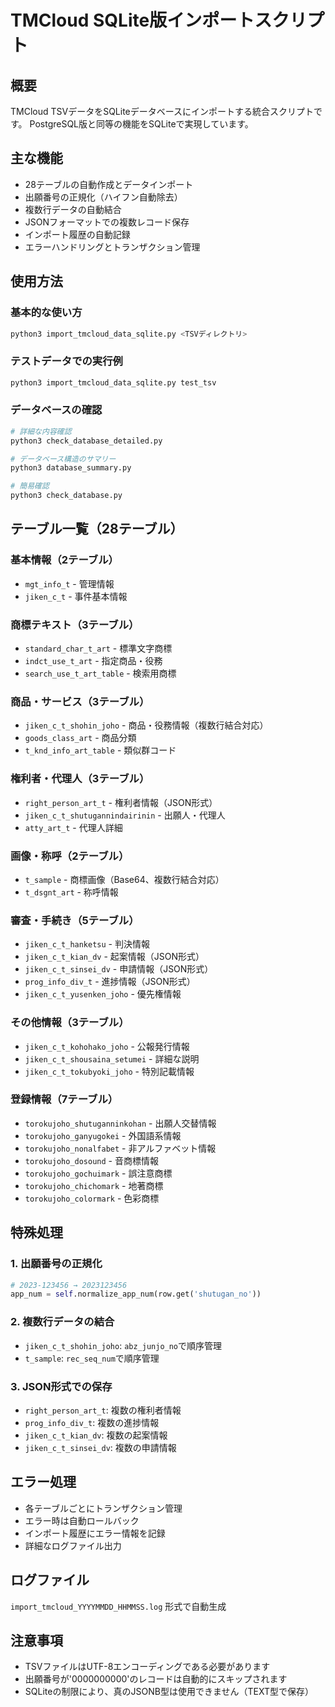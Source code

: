 # TMCloud SQLite版インポートスクリプト

## 概要
TMCloud TSVデータをSQLiteデータベースにインポートする統合スクリプトです。
PostgreSQL版と同等の機能をSQLiteで実現しています。

## 主な機能
- 28テーブルの自動作成とデータインポート
- 出願番号の正規化（ハイフン自動除去）
- 複数行データの自動結合
- JSONフォーマットでの複数レコード保存
- インポート履歴の自動記録
- エラーハンドリングとトランザクション管理

## 使用方法

### 基本的な使い方
```bash
python3 import_tmcloud_data_sqlite.py <TSVディレクトリ>
```

### テストデータでの実行例
```bash
python3 import_tmcloud_data_sqlite.py test_tsv
```

### データベースの確認
```bash
# 詳細な内容確認
python3 check_database_detailed.py

# データベース構造のサマリー
python3 database_summary.py

# 簡易確認
python3 check_database.py
```

## テーブル一覧（28テーブル）

### 基本情報（2テーブル）
- `mgt_info_t` - 管理情報
- `jiken_c_t` - 事件基本情報

### 商標テキスト（3テーブル）
- `standard_char_t_art` - 標準文字商標
- `indct_use_t_art` - 指定商品・役務
- `search_use_t_art_table` - 検索用商標

### 商品・サービス（3テーブル）
- `jiken_c_t_shohin_joho` - 商品・役務情報（複数行結合対応）
- `goods_class_art` - 商品分類
- `t_knd_info_art_table` - 類似群コード

### 権利者・代理人（3テーブル）
- `right_person_art_t` - 権利者情報（JSON形式）
- `jiken_c_t_shutugannindairinin` - 出願人・代理人
- `atty_art_t` - 代理人詳細

### 画像・称呼（2テーブル）
- `t_sample` - 商標画像（Base64、複数行結合対応）
- `t_dsgnt_art` - 称呼情報

### 審査・手続き（5テーブル）
- `jiken_c_t_hanketsu` - 判決情報
- `jiken_c_t_kian_dv` - 起案情報（JSON形式）
- `jiken_c_t_sinsei_dv` - 申請情報（JSON形式）
- `prog_info_div_t` - 進捗情報（JSON形式）
- `jiken_c_t_yusenken_joho` - 優先権情報

### その他情報（3テーブル）
- `jiken_c_t_kohohako_joho` - 公報発行情報
- `jiken_c_t_shousaina_setumei` - 詳細な説明
- `jiken_c_t_tokubyoki_joho` - 特別記載情報

### 登録情報（7テーブル）
- `torokujoho_shutuganninkohan` - 出願人交替情報
- `torokujoho_ganyugokei` - 外国語系情報
- `torokujoho_nonalfabet` - 非アルファベット情報
- `torokujoho_dosound` - 音商標情報
- `torokujoho_gochuimark` - 誤注意商標
- `torokujoho_chichomark` - 地著商標
- `torokujoho_colormark` - 色彩商標

## 特殊処理

### 1. 出願番号の正規化
```python
# 2023-123456 → 2023123456
app_num = self.normalize_app_num(row.get('shutugan_no'))
```

### 2. 複数行データの結合
- `jiken_c_t_shohin_joho`: `abz_junjo_no`で順序管理
- `t_sample`: `rec_seq_num`で順序管理

### 3. JSON形式での保存
- `right_person_art_t`: 複数の権利者情報
- `prog_info_div_t`: 複数の進捗情報
- `jiken_c_t_kian_dv`: 複数の起案情報
- `jiken_c_t_sinsei_dv`: 複数の申請情報

## エラー処理
- 各テーブルごとにトランザクション管理
- エラー時は自動ロールバック
- インポート履歴にエラー情報を記録
- 詳細なログファイル出力

## ログファイル
`import_tmcloud_YYYYMMDD_HHMMSS.log` 形式で自動生成

## 注意事項
- TSVファイルはUTF-8エンコーディングである必要があります
- 出願番号が'0000000000'のレコードは自動的にスキップされます
- SQLiteの制限により、真のJSONB型は使用できません（TEXT型で保存）
